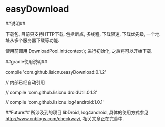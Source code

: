 easyDownload
============


##说明##

下载包, 目前只支持HTTP下载, 包括断点, 多线程, 下载限速, 下载优先级, 一个地址从多个服务器下载等功能.

使用前调用 DownloadPool.init(context); 进行初始化, 之后将可以开始下载.



##gradle使用说明##

compile 'com.github.lisicnu:easyDownload:0.1.2'


// 内部已经自动引用  


// compile 'com.github.lisicnu:droidUtil:0.1.3'


// compile 'com.github.lisicnu:log4android:1.0.1'


##Future##
所涉及到的项目 libDroid, log4android, 
具体的使用方式参见 http://www.cnblogs.com/checkway/, 相关文章正在完善中.
